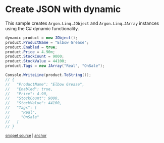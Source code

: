# Create JSON with dynamic

This sample creates `Argon.Linq.JObject` and `Argon.Linq.JArray` instances using the C# dynamic functionality.

<!-- snippet: CreateJsonDynamic -->
<a id='snippet-createjsondynamic'></a>
```cs
dynamic product = new JObject();
product.ProductName = "Elbow Grease";
product.Enabled = true;
product.Price = 4.90m;
product.StockCount = 9000;
product.StockValue = 44100;
product.Tags = new JArray("Real", "OnSale");

Console.WriteLine(product.ToString());
// {
//   "ProductName": "Elbow Grease",
//   "Enabled": true,
//   "Price": 4.90,
//   "StockCount": 9000,
//   "StockValue": 44100,
//   "Tags": [
//     "Real",
//     "OnSale"
//   ]
// }
```
<sup><a href='/src/Tests/Documentation/Samples/Linq/CreateJsonDynamic.cs#L14-L37' title='Snippet source file'>snippet source</a> | <a href='#snippet-createjsondynamic' title='Start of snippet'>anchor</a></sup>
<!-- endSnippet -->
